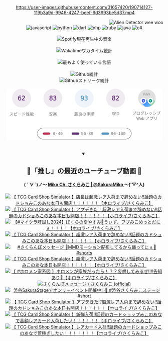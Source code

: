 <!-- START: HERO IMAGE GIF ////////// ////////// ////////// -->
<!-- <img src="@/../assets/img/gaming/ghost-of-tsushima.gif" width="100%"  alt="nellyXinwei's Hero Gif Image"/> -->
<!-- END: HERO IMAGE GIF ////////// ////////// ////////// -->

<div align="center" >  
  
<!-- START:ワンピース 第1015話「ルフィはRED ROCを使う」 -->
<https://user-images.githubusercontent.com/31657420/190714127-119b3a9d-9946-4247-beef-6d3993be5d37.mp4>
<!-- END:ワンピース 第1015話「ルフィはRED ROCを使う」 -->

<!-- START:VISITOR COUNTER -->
<div width="100%" align="right">
<img src="https://komarev.com/ghpvc/?username=nellyXinwei&label=🛸&color=grey&style=for-the-badge&labelcolor=ffffff" alt="Alien Detector wee woo"/>
</div>
<!-- END:VISITOR COUNTER -->

<!-- START: PROGRAMMING LANGUAGES -->
<!-- 色彩 Color Scheme:
#961E3A, #8A0D42, #5A0640, #4F265E, #2B355A, #3E759B, #CC4246,
#BB2649, #AD1052, #700750, #633075, #364270, #4E92C2, #FF5357
Sauce: https://www.webcreatorbox.com/inspiration/pantone-2023
-->

<img src="https://img.shields.io/badge/javascript%20-%23BB2649.svg?&style=for-the-badge&logo=javascript&logoColor=white&labelColor=961E3A" alt="javascript"/>
<img src="https://img.shields.io/badge/python%20-%23AD1052.svg?&style=for-the-badge&logo=python&logoColor=white&labelColor=8A0D42" alt="python" />
<img src="https://img.shields.io/badge/dart%20-%23700750.svg?&style=for-the-badge&logo=dart&logoColor=white&labelColor=5A0640" alt="dart"/>
<img src="https://img.shields.io/badge/php%20-%23633075.svg?&style=for-the-badge&logo=php&logoColor=white&labelColor=4F265E" alt="php"/>
<img src="https://img.shields.io/badge/ruby%20-%23364270.svg?&style=for-the-badge&logo=ruby&logoColor=white&labelColor=2B355A" alt="ruby"/>
<img src="https://img.shields.io/badge/java%20-%234E92C2.svg?&style=for-the-badge&logo=openjdk&logoColor=white&labelColor=3E759B" alt="java"/>
<img src="https://img.shields.io/badge/c%23-%23FF5357.svg?style=for-the-badge&logo=c-sharp&logoColor=white&labelColor=CC4246" alt="c#"/>  
<!-- END: PROGRAMMING LANGUAGES -->

<br>
<br>

<!-- START: MUSIC STATUS -->
  <!-- <a href="https://newojima-gsrs-20220114.vercel.app/api/now-playing?open">
    <img src="https://newojima-gsrs-20220114.vercel.app/api/now-playing" alt="Spotify現在再生中の音楽">
  </a> -->
  <img src="https://newojima-grss-20230114.vercel.app/api/spotify?border_color=transparent" alt="Spotify現在再生中の音楽" width="280px">
<!-- END: MUSIC STATUS -->

<br>
<br>

<!-- START: GITHUB STATUS -->
<!-- 色彩 Color Scheme:  #BB2649, #AD1052, #700750, #633075 -->
<img align="center" src="https://newojima-grs-20230109.vercel.app/api/wakatime?username=newojima&layout=compact&langs_count=10&locale=ja&hide_title=false&title_color=fff&hide_border=true&text_color=fff&bg_color=BB2649,BB2649,633075,633075&hide=other,css,html,bash,xml,git%20config,makefile,properties,yaml,markdown,text,json,jsx" alt="Wakatimeワカタイム統計" width="500px"/>

<br>
<br>

<!-- 色彩 Color Scheme:  #633075, #364270, #4E92C2 -->
  <img align="center" src="https://newojima-grs-20230109.vercel.app/api/top-langs?username=newojima&layout=compact&text_color=fff&icon_color=fff&hide_border=true&&locale=ja&hide_title=false&title_color=fff&include_all_commits=true&card_width=445&langs_count=11&hide=c%23,powershell,shaderlab,hlsl,makefile,jupyter%20notebook,python,html,css,shell,batchfile,less,liquid,hack,scss&bg_color=4F265E,633075,4E92C2" alt="最もよく使っている言語" width="500px"/>

<br>
<br>

<!-- 色彩 Color Scheme:  #4E92C2, #FF5357 -->
  <img align="center" src="https://newojima-grs-20230109.vercel.app/api?username=newojima&rank_icon=github&show_icons=true&&locale=ja&title_color=fff&text_color=fff&icon_color=fff&hide_border=true&hide_title=false&count_private=true&include_all_commits=true&card_width=495&disable_animations=true&bg_color=4E92C2,4E92C2,FF5357" alt="Github統計" width="500px"/>

<br>

<img align="center" src="https://streak-stats.demolab.com?user=newojima&theme=dark&hide_border=true&locale=ja&ring=BB2649&stroke=222222&background=151515&sideLabels=BB2649&currStreakLabel=ffffff&border=BB2649&fire=FF5357&currStreakNum=ffffff&sideNums=FF5357&dates=ffffff" alt="Githubストリーク統計" width="500px"/>

<br>
<br>

  <img align="center" width="500px" src="@/../assets/img/page-insights.svg" alt="Githubページの洞察"/>
  
</div>
<!-- END: GITHUB STATUS -->

<br>
<br>

<div align="center">
<details open>
  <summary>

  </summary>

  <h2 align="center">🌸「推し」の最近のユーチューブ動画 🌸</h2>
  <h4>
  ( ´ ∀ `)ノ～ 
  <a href="https://www.youtube.com/@SakuraMiko">Miko Ch. さくらみこ | @SakuraMiko
  </a>
   ～('▽^人)
  </h4>

  <!-- BEGIN YOUTUBE-CARDS -->
<a href="https://www.youtube.com/watch?v=JLiibPjkOpg"><img src="https://ytcards.demolab.com/?id=JLiibPjkOpg&title=%E3%80%90+TCG+Card+Shop+Simulator+%E3%80%91%E5%BA%97%E9%95%B7%E3%81%AF%E8%B6%85%E6%BF%80%E3%83%AC%E3%82%A2%E5%85%A5%E8%8D%B7%E3%81%BE%E3%81%A7%E8%BE%9E%E3%82%81%E3%81%AA%E3%81%84%E2%80%BC%E8%A9%B1%E9%A1%8C%E3%81%AE%E3%82%AB%E3%83%89%E3%82%B7%E3%83%A7%E3%81%BF%E3%81%93%E3%81%AE%E3%81%82%E3%81%AA%E6%9C%AC%E6%97%A5%E3%82%82%E9%96%8B%E5%BA%97%EF%BC%81%EF%BC%81%EF%BC%81%EF%BC%81%EF%BC%81%EF%BC%81%E3%80%90%E3%83%9B%E3%83%AD%E3%83%A9%E3%82%A4%E3%83%96%2F%E3%81%95%E3%81%8F%E3%82%89%E3%81%BF%E3%81%93%E3%80%91&lang=ja&timestamp=1728388971&background_color=%230d1117&title_color=%23ffffff&stats_color=%23dedede&max_title_lines=1&width=187&border_radius=5&duration=0" alt="【 TCG Card Shop Simulator 】店長は超激レア入荷まで辞めない‼話題のカドショみこのあな本日も開店！！！！！！【ホロライブ/さくらみこ】" title="【 TCG Card Shop Simulator 】店長は超激レア入荷まで辞めない‼話題のカドショみこのあな本日も開店！！！！！！【ホロライブ/さくらみこ】"></a>
<a href="https://www.youtube.com/watch?v=iBaYAtiivnY"><img src="https://ytcards.demolab.com/?id=iBaYAtiivnY&title=%E3%80%90+TCG+Card+Shop+Simulator+%E3%80%91%E3%82%A2%E3%83%97%E3%83%87%E3%81%8D%E3%81%9F%EF%BC%81%E8%B6%85%E6%BF%80%E3%83%AC%E3%82%A2%E5%85%A5%E8%8D%B7%E3%81%BE%E3%81%A7%E8%BE%9E%E3%82%81%E3%81%AA%E3%81%84%E2%80%BC%E8%A9%B1%E9%A1%8C%E3%81%AE%E3%82%AB%E3%83%89%E3%82%B7%E3%83%A7%E3%81%BF%E3%81%93%E3%81%AE%E3%81%82%E3%81%AA%E6%9C%AC%E6%97%A5%E3%82%82%E9%96%8B%E5%BA%97%EF%BC%81%EF%BC%81%EF%BC%81%EF%BC%81%EF%BC%81%EF%BC%81%E3%80%90%E3%83%9B%E3%83%AD%E3%83%A9%E3%82%A4%E3%83%96%2F%E3%81%95%E3%81%8F%E3%82%89%E3%81%BF%E3%81%93%E3%80%91&lang=ja&timestamp=1728314388&background_color=%230d1117&title_color=%23ffffff&stats_color=%23dedede&max_title_lines=1&width=187&border_radius=5&duration=14635" alt="【 TCG Card Shop Simulator 】アプデきた！超激レア入荷まで辞めない‼話題のカドショみこのあな本日も開店！！！！！！【ホロライブ/さくらみこ】" title="【 TCG Card Shop Simulator 】アプデきた！超激レア入荷まで辞めない‼話題のカドショみこのあな本日も開店！！！！！！【ホロライブ/さくらみこ】"></a>
<a href="https://www.youtube.com/watch?v=m_BFonQNd3k"><img src="https://ytcards.demolab.com/?id=m_BFonQNd3k&title=%E3%80%90%23%E3%83%9E%E3%82%A4%E3%82%AF%E3%83%A9%E8%82%9D%E8%A9%A6%E3%81%972024%E3%80%91%E3%81%BC%E3%81%8F%E3%82%89%E3%81%AE%E5%A4%8F%E3%82%84%E3%81%99%E3%81%BF%F0%9F%8C%BB%E3%81%86%E3%81%83%E3%81%9A%E3%80%81%E3%83%95%E3%83%96%E3%81%BF%E3%81%93%E3%82%81%E3%81%A3%E3%81%A8%E3%81%A0%E3%81%AB%E3%81%87%EF%BC%81%EF%BC%81%EF%BC%81%EF%BC%81%E3%80%90%E3%83%9B%E3%83%AD%E3%83%A9%E3%82%A4%E3%83%96%2F%E3%81%95%E3%81%8F%E3%82%89%E3%81%BF%E3%81%93%E3%80%91&lang=ja&timestamp=1728234558&background_color=%230d1117&title_color=%23ffffff&stats_color=%23dedede&max_title_lines=1&width=187&border_radius=5&duration=14239" alt="【#マイクラ肝試し2024】ぼくらの夏やすみ🌻うぃず、フブみこめっとだにぇ！！！！【ホロライブ/さくらみこ】" title="【#マイクラ肝試し2024】ぼくらの夏やすみ🌻うぃず、フブみこめっとだにぇ！！！！【ホロライブ/さくらみこ】"></a>
<a href="https://www.youtube.com/watch?v=8RP7g2cQ1GI"><img src="https://ytcards.demolab.com/?id=8RP7g2cQ1GI&title=%E3%80%90+TCG+Card+Shop+Simulator+%E3%80%91%E8%B6%85%E6%BF%80%E3%83%AC%E3%82%A2%E5%85%A5%E8%8D%B7%E3%81%BE%E3%81%A7%E8%BE%9E%E3%82%81%E3%81%AA%E3%81%84%E2%80%BC%E8%A9%B1%E9%A1%8C%E3%81%AE%E3%82%AB%E3%83%89%E3%82%B7%E3%83%A7%E3%81%BF%E3%81%93%E3%81%AE%E3%81%82%E3%81%AA%E6%9C%AC%E6%97%A5%E3%82%82%E9%96%8B%E5%BA%97%EF%BC%81%EF%BC%81%EF%BC%81%EF%BC%81%EF%BC%81%EF%BC%81%E3%80%90%E3%83%9B%E3%83%AD%E3%83%A9%E3%82%A4%E3%83%96%2F%E3%81%95%E3%81%8F%E3%82%89%E3%81%BF%E3%81%93%E3%80%91&lang=ja&timestamp=1728219666&background_color=%230d1117&title_color=%23ffffff&stats_color=%23dedede&max_title_lines=1&width=187&border_radius=5&duration=9965" alt="【 TCG Card Shop Simulator 】超激レア入荷まで辞めない‼話題のカドショみこのあな本日も開店！！！！！！【ホロライブ/さくらみこ】" title="【 TCG Card Shop Simulator 】超激レア入荷まで辞めない‼話題のカドショみこのあな本日も開店！！！！！！【ホロライブ/さくらみこ】"></a>
<a href="https://www.youtube.com/watch?v=c6l3P-C_yFU"><img src="https://ytcards.demolab.com/?id=c6l3P-C_yFU&title=%23%E3%81%95%E3%81%8F%E3%82%89%E3%82%93%E3%81%BC%E3%83%A1%E3%83%83%E3%82%BB%E3%83%BC%E3%82%B8+%F0%9F%8D%92MMD%E3%83%A2%E3%83%BC%E3%82%B7%E3%83%A7%E3%83%B3%E9%85%8D%E5%B8%83%E3%81%97%E3%81%A6%E3%82%8B%E3%81%8B%E3%82%89%E8%B8%8A%E3%81%A3%E3%81%A6%E3%81%AB%E3%81%87%F0%9F%8C%B8+%23shorts&lang=ja&timestamp=1728120622&background_color=%230d1117&title_color=%23ffffff&stats_color=%23dedede&max_title_lines=1&width=187&border_radius=5&duration=23" alt="#さくらんぼメッセージ 🍒MMDモーション配布してるから踊ってにぇ🌸 #shorts" title="#さくらんぼメッセージ 🍒MMDモーション配布してるから踊ってにぇ🌸 #shorts"></a>
<a href="https://www.youtube.com/watch?v=W7Cxx0k-C_c"><img src="https://ytcards.demolab.com/?id=W7Cxx0k-C_c&title=%E3%80%90+TCG+Card+Shop+Simulator+%E3%80%91%E8%B6%85%E6%BF%80%E3%83%AC%E3%82%A2%E5%85%A5%E8%8D%B7%E3%81%BE%E3%81%A7%E8%BE%9E%E3%82%81%E3%81%AA%E3%81%84%E2%80%BC%E8%A9%B1%E9%A1%8C%E3%81%AE%E3%82%AB%E3%83%89%E3%82%B7%E3%83%A7%E3%81%BF%E3%81%93%E3%81%AE%E3%81%82%E3%81%AA%E6%9C%AC%E6%97%A5%E3%82%82%E9%96%8B%E5%BA%97%EF%BC%81%EF%BC%81%EF%BC%81%EF%BC%81%EF%BC%81%EF%BC%81%E3%80%90%E3%83%9B%E3%83%AD%E3%83%A9%E3%82%A4%E3%83%96%2F%E3%81%95%E3%81%8F%E3%82%89%E3%81%BF%E3%81%93%E3%80%91&lang=ja&timestamp=1728062350&background_color=%230d1117&title_color=%23ffffff&stats_color=%23dedede&max_title_lines=1&width=187&border_radius=5&duration=17715" alt="【 TCG Card Shop Simulator 】超激レア入荷まで辞めない‼話題のカドショみこのあな本日も開店！！！！！！【ホロライブ/さくらみこ】" title="【 TCG Card Shop Simulator 】超激レア入荷まで辞めない‼話題のカドショみこのあな本日も開店！！！！！！【ホロライブ/さくらみこ】"></a>
<a href="https://www.youtube.com/watch?v=TZEq2NR_e44"><img src="https://ytcards.demolab.com/?id=TZEq2NR_e44&title=%E3%80%90+%23%E3%83%9B%E3%83%AD%E3%83%A1%E3%83%B3%E5%AE%B6%E7%B3%BB%E5%9B%B3+%E3%80%91%E3%83%9B%E3%83%AD%E3%83%A1%E3%83%B3%E3%81%8C%E5%AE%B6%E6%97%8F%E3%81%A0%E3%81%A3%E3%81%9F%E3%82%89%EF%BC%81%EF%BC%9F%EF%BC%9F%E5%A6%84%E6%83%B3%E3%81%97%E3%81%A6%E3%81%BF%E3%82%8B%E3%81%9C%E2%80%BC%E2%80%BC%E5%91%8A%E7%9F%A5%E3%81%82%E3%82%8A%F0%9F%8C%B8%E3%80%90%E3%83%9B%E3%83%AD%E3%83%A9%E3%82%A4%E3%83%96%2F%E3%81%95%E3%81%8F%E3%82%89%E3%81%BF%E3%81%93%E3%80%91&lang=ja&timestamp=1728043424&background_color=%230d1117&title_color=%23ffffff&stats_color=%23dedede&max_title_lines=1&width=187&border_radius=5&duration=3445" alt="【 #ホロメン家系図 】ホロメンが家族だったら！？？妄想してみるぜ‼‼告知あり🌸【ホロライブ/さくらみこ】" title="【 #ホロメン家系図 】ホロメンが家族だったら！？？妄想してみるぜ‼‼告知あり🌸【ホロライブ/さくらみこ】"></a>
<a href="https://www.youtube.com/watch?v=2dkJB8a201s"><img src="https://ytcards.demolab.com/?id=2dkJB8a201s&title=%E3%81%95%E3%81%8F%E3%82%89%E3%82%93%E3%81%BC%E3%83%A1%E3%83%83%E3%82%BB%E3%83%BC%E3%82%B8+%2F+%E3%81%95%E3%81%8F%E3%82%89%E3%81%BF%E3%81%93+%28official%29&lang=ja&timestamp=1728043226&background_color=%230d1117&title_color=%23ffffff&stats_color=%23dedede&max_title_lines=1&width=187&border_radius=5&duration=195" alt="さくらんぼメッセージ / さくらみこ (official)" title="さくらんぼメッセージ / さくらみこ (official)"></a>
<a href="https://www.youtube.com/watch?v=EPv9avH8w_M"><img src="https://ytcards.demolab.com/?id=EPv9avH8w_M&title=%E6%B8%8B%E8%B0%B7SakuraStage%E3%81%A7%E3%82%AA%E3%83%B3%E3%83%AA%E3%83%BC%E3%82%A4%E3%83%99%E3%83%B3%E3%83%88%E9%96%8B%E5%82%AC%E4%B8%AD%E2%9C%A8%F0%9F%8C%B8+%23%E6%B8%8B%E8%B0%B7%E3%81%95%E3%81%8F%E3%82%89%E3%81%BF%E3%81%93%E3%82%B9%E3%83%86%E3%83%BC%E3%82%B8+%23short&lang=ja&timestamp=1728028816&background_color=%230d1117&title_color=%23ffffff&stats_color=%23dedede&max_title_lines=1&width=187&border_radius=5&duration=59" alt="渋谷SakuraStageでオンリーイベント開催中✨🌸 #渋谷さくらみこステージ #short" title="渋谷SakuraStageでオンリーイベント開催中✨🌸 #渋谷さくらみこステージ #short"></a>
<a href="https://www.youtube.com/watch?v=Hob9fZwUA7A"><img src="https://ytcards.demolab.com/?id=Hob9fZwUA7A&title=%E3%80%90+TCG+Card+Shop+Simulator+%E3%80%91%E3%82%A2%E3%83%97%E3%83%87%E3%81%8D%E3%81%9F%E2%81%89%E8%B6%85%E6%BF%80%E3%83%AC%E3%82%A2%E5%85%A5%E8%8D%B7%E3%81%BE%E3%81%A7%E8%BE%9E%E3%82%81%E3%81%AA%E3%81%84%E2%80%BC%E8%A9%B1%E9%A1%8C%E3%81%AE%E3%82%AB%E3%83%89%E3%82%B7%E3%83%A7%E3%81%BF%E3%81%93%E3%81%AE%E3%81%82%E3%81%AA%E6%9C%AC%E6%97%A5%E3%82%82%E9%96%8B%E5%BA%97%EF%BC%81%EF%BC%81%EF%BC%81%EF%BC%81%EF%BC%81%EF%BC%81%E3%80%90%E3%83%9B%E3%83%AD%E3%83%A9%E3%82%A4%E3%83%96%2F%E3%81%95%E3%81%8F%E3%82%89%E3%81%BF%E3%81%93%E3%80%91&lang=ja&timestamp=1727890222&background_color=%230d1117&title_color=%23ffffff&stats_color=%23dedede&max_title_lines=1&width=187&border_radius=5&duration=18189" alt="【 TCG Card Shop Simulator 】アプデきた⁉超激レア入荷まで辞めない‼話題のカドショみこのあな本日も開店！！！！！！【ホロライブ/さくらみこ】" title="【 TCG Card Shop Simulator 】アプデきた⁉超激レア入荷まで辞めない‼話題のカドショみこのあな本日も開店！！！！！！【ホロライブ/さくらみこ】"></a>
<a href="https://www.youtube.com/watch?v=QTe46ldouAY"><img src="https://ytcards.demolab.com/?id=QTe46ldouAY&title=%E3%80%90+TCG+Card+Shop+Simulator+%E3%80%91%E6%96%B0%E5%BC%BE%E5%85%A5%E8%8D%B7%E2%80%BC%E8%A9%B1%E9%A1%8C%E3%81%AE%E3%82%AB%E3%83%BC%E3%83%89%E3%82%B7%E3%83%A7%E3%83%83%E3%83%97%E3%81%BF%E3%81%93%E3%81%AE%E3%81%82%E3%81%AA%E3%81%A7%E9%AB%98%E9%A1%8D%E3%83%AC%E3%82%A2%E3%82%AB%E3%83%BC%E3%83%89%E5%85%A5%E8%8D%B7%E3%81%97%E3%81%9F%E3%81%84%EF%BC%81%EF%BC%81%EF%BC%81%EF%BC%81%EF%BC%81%EF%BC%81%E3%80%90%E3%83%9B%E3%83%AD%E3%83%A9%E3%82%A4%E3%83%96%2F%E3%81%95%E3%81%8F%E3%82%89%E3%81%BF%E3%81%93%E3%80%91&lang=ja&timestamp=1727803757&background_color=%230d1117&title_color=%23ffffff&stats_color=%23dedede&max_title_lines=1&width=187&border_radius=5&duration=18590" alt="【 TCG Card Shop Simulator 】新弾入荷‼話題のカードショップみこのあなで高額レアカード入荷したい！！！！！！【ホロライブ/さくらみこ】" title="【 TCG Card Shop Simulator 】新弾入荷‼話題のカードショップみこのあなで高額レアカード入荷したい！！！！！！【ホロライブ/さくらみこ】"></a>
<a href="https://www.youtube.com/watch?v=sHUsgynCjcM"><img src="https://ytcards.demolab.com/?id=sHUsgynCjcM&title=%E3%80%90+TCG+Card+Shop+Simulator+%E3%80%91%E3%83%AC%E3%82%A2%E3%82%AB%E3%83%BC%E3%83%89%E5%85%A5%E8%8D%B7%E2%80%BC%E8%A9%B1%E9%A1%8C%E3%81%AE%E3%82%AB%E3%83%BC%E3%83%89%E3%82%B7%E3%83%A7%E3%83%83%E3%83%97%E3%81%BF%E3%81%93%E3%81%AE%E3%81%82%E3%81%AA%E3%81%A7%E8%8D%92%E7%A8%BC%E3%81%8E%E3%81%97%E3%81%9F%E3%81%84%EF%BC%81%EF%BC%81%EF%BC%81%EF%BC%81%EF%BC%81%EF%BC%81%EF%BC%81%E3%80%90%E3%83%9B%E3%83%AD%E3%83%A9%E3%82%A4%E3%83%96%2F%E3%81%95%E3%81%8F%E3%82%89%E3%81%BF%E3%81%93%E3%80%91&lang=ja&timestamp=1727716868&background_color=%230d1117&title_color=%23ffffff&stats_color=%23dedede&max_title_lines=1&width=187&border_radius=5&duration=18171" alt="【 TCG Card Shop Simulator 】レアカード入荷‼話題のカードショップみこのあなで荒稼ぎしたい！！！！！！！【ホロライブ/さくらみこ】" title="【 TCG Card Shop Simulator 】レアカード入荷‼話題のカードショップみこのあなで荒稼ぎしたい！！！！！！！【ホロライブ/さくらみこ】"></a>
<!-- END YOUTUBE-CARDS -->

</div>
  
</details>
